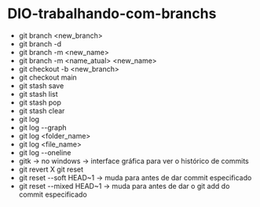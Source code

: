 # DIO-trabalhando-com-branchs

* git branch <new_branch>
* git branch -d <branch>
* git branch -m <new_name>
* git branch -m <name_atual> <new_name>
* git checkout -b <new_branch>
* git checkout main
* git stash save <description>
* git stash list
* git stash pop <index>
* git stash clear
* git log
* git log --graph
* git log <folder_name>
* git log <file_name>
* git log --oneline
* gitk -> no windows -> interface gráfica para ver o histórico de commits
* git revert X git reset
* git reset --soft HEAD~1 -> muda para antes de dar commit especificado
* git reset --mixed HEAD~1 -> muda para antes de dar o git add do commit especificado